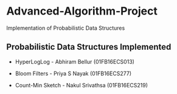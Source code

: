 # Advanced-Algorithm-Project
Implementation of Probabilistic Data Structures

## Probabilistic Data Structures Implemented
* HyperLogLog - Abhiram Bellur (01FB16ECS013)

* Bloom Filters - Priya S Nayak (01FB16ECS277)

* Count-Min Sketch - Nakul Srivathsa (01FB16ECS219)
